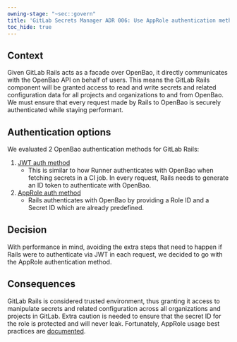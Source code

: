 ```yaml
---
owning-stage: "~sec::govern"
title: 'GitLab Secrets Manager ADR 006: Use AppRole authentication method between Rails and OpenBao'
toc_hide: true
---
```


## Context

Given GitLab Rails acts as a facade over OpenBao, it directly communicates with the OpenBao API on behalf of users. This means the GitLab Rails component will be granted access to read and write secrets and related configuration data for all projects and organizations to and from OpenBao. We must ensure that every request made by Rails to OpenBao is securely authenticated while staying performant.

## Authentication options

We evaluated 2 OpenBao authentication methods for GitLab Rails:

1. [JWT auth method](https://openbao.org/docs/auth/jwt/)
   - This is similar to how Runner authenticates with OpenBao when fetching secrets in a CI job. In every request, Rails needs to generate an ID token to authenticate with OpenBao.
1. [AppRole auth method](https://openbao.org/docs/auth/approle/)
   - Rails authenticates with OpenBao by providing a Role ID and a Secret ID which are already predefined.

## Decision

With performance in mind, avoiding the extra steps that need to happen if Rails were to authenticate via JWT in each request, we decided to go with the AppRole authentication method.

## Consequences

GitLab Rails is considered trusted environment, thus granting it access to manipulate secrets and related configuration across all organizations and projects in GitLab. Extra caution is needed to ensure that the secret ID for the role is protected and will never leak. Fortunately, AppRole usage best practices are [documented](https://developer.hashicorp.com/vault/tutorials/auth-methods/approle-best-practices).
